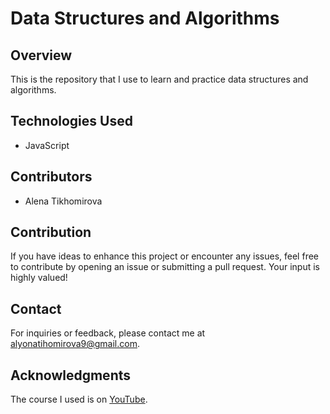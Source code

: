 
# Data Structures and Algorithms

## Overview

This is the repository that I use to learn and practice data structures and algorithms.

## Technologies Used

- JavaScript

## Contributors

- Alena Tikhomirova

## Contribution

If you have ideas to enhance this project or encounter any issues, feel free to contribute by opening an issue or submitting a pull request. Your input is highly valued!

## Contact
For inquiries or feedback, please contact me at alyonatihomirova9@gmail.com.

## Acknowledgments

The course I used is on [YouTube](https://www.youtube.com/watch?v=NErrGZ64OdE&t=726s).

